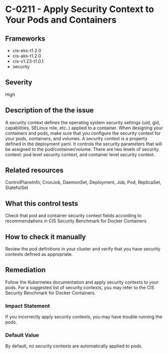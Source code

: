 # C-0211 - Apply Security Context to Your Pods and Containers

## Frameworks
* cis-eks-t1.2.0
* cis-aks-t1.2.0
* cis-v1.23-t1.0.1
* security
 
## Severity
High

## Description of the the issue
A security context defines the operating system security settings (uid, gid, capabilities, SELinux role, etc..) applied to a container. When designing your containers and pods, make sure that you configure the security context for your pods, containers, and volumes. A security context is a property defined in the deployment yaml. It controls the security parameters that will be assigned to the pod/container/volume. There are two levels of security context: pod level security context, and container level security context.
 
## Related resources
ControlPlaneInfo, CronJob, DaemonSet, Deployment, Job, Pod, ReplicaSet, StatefulSet
 
## What this control tests 
Check that pod and container security context fields according to recommendations in CIS Security Benchmark for Docker Containers
 
## How to check it manually 
Review the pod definitions in your cluster and verify that you have security contexts defined as appropriate.
 
## Remediation
Follow the Kubernetes documentation and apply security contexts to your pods. For a suggested list of security contexts, you may refer to the CIS Security Benchmark for Docker Containers.
 
### Impact Statement
If you incorrectly apply security contexts, you may have trouble running the pods.
 
### Default Value
By default, no security contexts are automatically applied to pods.
 
